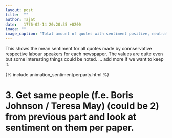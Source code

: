 ```yaml
---
layout: post
title:  ""
author: Tajat
date:   1776-02-14 20:20:35 +0200
image: ""
image_caption: "Total amount of quotes with sentiment positive, neutral and negative for each newspaper. "
---
```

This shows the mean sentiment for all quotes made by connservative respective labour speakers for each newspaper. The values are quite even but some interesting things could be noted. … add more if we want to keep it. 

{% include animation_sentimentperparty.html %}

# 3. Get same people (f.e. Boris Johnson / Teresa May) (could be 2) from previous part and look at sentiment on them per paper.
<!--more-->
